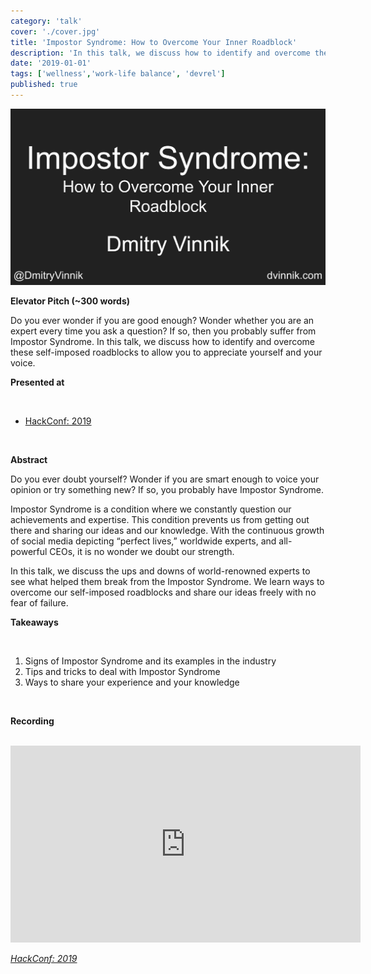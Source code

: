 ```yaml
---
category: 'talk'
cover: './cover.jpg'
title: 'Impostor Syndrome: How to Overcome Your Inner Roadblock'
description: 'In this talk, we discuss how to identify and overcome these self-imposed roadblocks to allow you to appreciate yourself and your voice.'
date: '2019-01-01'
tags: ['wellness','work-life balance', 'devrel']
published: true
---
```

![among us](./cover.jpg)

**Elevator Pitch (~300 words)**

Do you ever wonder if you are good enough? Wonder whether you are an expert every time you ask a question? If so, then you probably suffer from Impostor Syndrome. In this talk, we discuss how to identify and overcome these self-imposed roadblocks to allow you to appreciate yourself and your voice.

**Presented at**

<br>

- [HackConf: 2019](http://dvinnik.dev/events/2019/hackconf)

<br>

**Abstract**
 
Do you ever doubt yourself? Wonder if you are smart enough to voice your opinion or try something new? If so, you probably have Impostor Syndrome.
   
Impostor Syndrome is a condition where we constantly question our achievements and expertise. This condition prevents us from getting out there and sharing our ideas and our knowledge. With the continuous growth of social media depicting “perfect lives,” worldwide experts, and all-powerful CEOs, it is no wonder we doubt our strength.

In this talk, we discuss the ups and downs of world-renowned experts to see what helped them break from the Impostor Syndrome. We learn ways to overcome our self-imposed roadblocks and share our ideas freely with no fear of failure.

**Takeaways**

<br>

1. Signs of Impostor Syndrome and its examples in the industry
2. Tips and tricks to deal with Impostor Syndrome 
3. Ways to share your experience and your knowledge

<br>

**Recording**

<br>

<iframe width="560" height="315" src="https://www.youtube.com/embed/IN3F3vfNgOM" title="YouTube video player" frameborder="0" allow="accelerometer; autoplay; clipboard-write; encrypted-media; gyroscope; picture-in-picture" allowfullscreen></iframe>

*[HackConf: 2019](http://dvinnik.dev/events/2019/hackconf)*

<br>